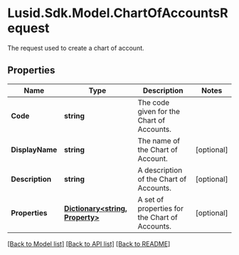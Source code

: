 # Lusid.Sdk.Model.ChartOfAccountsRequest
The request used to create a chart of account.

## Properties

Name | Type | Description | Notes
------------ | ------------- | ------------- | -------------
**Code** | **string** | The code given for the Chart of Accounts. | 
**DisplayName** | **string** | The name of the Chart of Account. | [optional] 
**Description** | **string** | A description of the Chart of Accounts. | [optional] 
**Properties** | [**Dictionary&lt;string, Property&gt;**](Property.md) | A set of properties for the Chart of Accounts. | [optional] 

[[Back to Model list]](../README.md#documentation-for-models) [[Back to API list]](../README.md#documentation-for-api-endpoints) [[Back to README]](../README.md)

